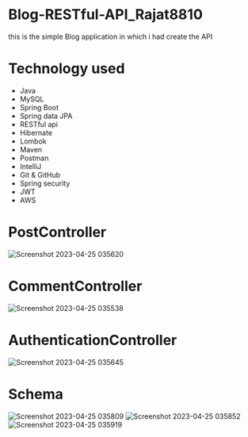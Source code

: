 # Blog-RESTful-API_Rajat8810
this is the simple Blog application in which i had create the API 

# Technology used 

- Java
- MySQL
- Spring Boot
- Spring data JPA
- RESTful api
- Hibernate
- Lombok
- Maven
- Postman
- IntelliJ
- Git & GitHub
- Spring security
- JWT
- AWS


# PostController
![Screenshot 2023-04-25 035620](https://user-images.githubusercontent.com/105913379/236121873-25829679-da0a-4ac7-afea-9a97ffb8a3dd.png)


# CommentController
![Screenshot 2023-04-25 035538](https://user-images.githubusercontent.com/105913379/236121920-7579c90d-be48-49ac-ba94-ad7483c78d65.png)



# AuthenticationController

![Screenshot 2023-04-25 035645](https://user-images.githubusercontent.com/105913379/236121964-3a7ff093-3bf6-4999-b904-e8d04151530d.png)



# Schema
![Screenshot 2023-04-25 035809](https://user-images.githubusercontent.com/105913379/236121994-54ac5375-62af-4e98-b94b-60e4f86765f4.png)
![Screenshot 2023-04-25 035852](https://user-images.githubusercontent.com/105913379/236122003-68f9c401-3764-4ed5-89a1-1c13d79560b1.png)
![Screenshot 2023-04-25 035919](https://user-images.githubusercontent.com/105913379/236122013-faa920fc-c099-4027-ad96-a901cc28904e.png)


